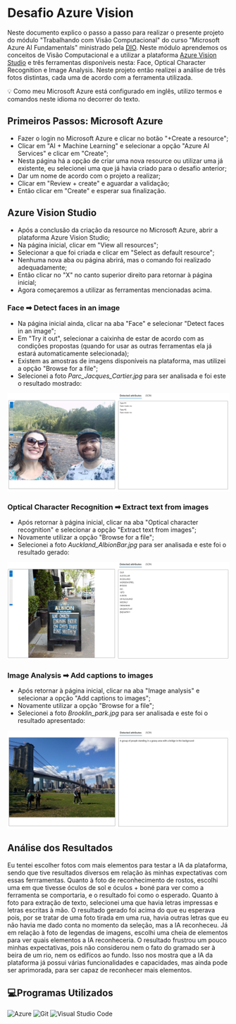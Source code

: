 # Desafio Azure Vision
Neste documento explico o passo a passo para realizar o presente projeto do módulo "Trabalhando com Visão Computacional" do curso "Microsoft Azure AI Fundamentals" ministrado pela [DIO](https://web.dio.me). Neste módulo aprendemos os conceitos de Visão Computacional e a utilizar a plataforma [Azure Vision Studio](https://portal.vision.cognitive.azure.com) e três ferramentas disponíveis nesta: Face, Optical Character Recognition e Image Analysis. Neste projeto então realizei a análise de três fotos distintas, cada uma de acordo com a ferramenta utilizada.

💡 Como meu Microsoft Azure está configurado em inglês, utilizo termos e comandos neste idioma no decorrer do texto.

## Primeiros Passos: Microsoft Azure
- Fazer o login no Microsoft Azure e clicar no botão "+Create a resource";
- Clicar em "AI + Machine Learning" e selecionar a opção "Azure AI Services" e clicar em "Create";
- Nesta página há a opção de criar uma nova resource ou utilizar uma já existente, eu selecionei uma que já havia criado para o desafio anterior;
- Dar um nome de acordo com o projeto a realizar;
- Clicar em "Review + create" e aguardar a validação;
- Então clicar em "Create" e esperar sua finalização.

## Azure Vision Studio
- Após a conclusão da criação da resource no Microsoft Azure, abrir a plataforma Azure Vision Studio;
- Na página inicial, clicar em "View all resources";
- Selecionar a que foi criada e clicar em "Select as default resource";
- Nenhuma nova aba ou página abrirá, mas o comando foi realizado adequadamente;
- Então clicar no "X" no canto superior direito para retornar à página inicial;
- Agora começaremos a utilizar as ferramentas mencionadas acima.

### Face ➡ Detect faces in an image
- Na página inicial ainda, clicar na aba "Face" e selecionar "Detect faces in an image";
- Em "Try it out", selecionar a caixinha de estar de acordo com as condições propostas (quando for usar as outras ferramentas ela já estará automaticamente selecionada);
- Existem as amostras de imagens disponíveis na plataforma, mas utilizei a opção "Browse for a file";
- Selecionei a foto *Parc_Jacques_Cartier.jpg* para ser analisada e foi este o resultado mostrado:

![Faces Output](Outputs/Face_detection.jpg)

### Optical Character Recognition ➡ Extract text from images
- Após retornar à página inicial, clicar na aba "Optical character recognition" e selecionar a opção "Extract text from images";
- Novamente utilizar a opção "Browse for a file";
- Selecionei a foto *Auckland_AlbionBar.jpg* para ser analisada e este foi o resultado gerado:

![Text Output](Outputs/OCR.jpg)

### Image Analysis ➡ Add captions to images
- Após retornar à página inicial, clicar na aba "Image analysis" e selecionar a opção "Add captions to images";
- Novamente utilizar a opção "Browse for a file";
- Selecionei a foto *Brooklin_park.jpg* para ser analisada e este foi o resultado apresentado:

![Caption Output](Outputs/Image_analysis.jpg)

## Análise dos Resultados
Eu tentei escolher fotos com mais elementos para testar a IA da plataforma, sendo que tive resultados diversos em relação às minhas expectativas com essas ferrramentas. Quanto à foto de reconhecimento de rostos, escolhi uma em que tivesse óculos de sol e óculos + boné para ver como a ferramenta se comportaria, e o resultado foi como o esperado. Quanto à foto para extração de texto, selecionei uma que havia letras impressas e letras escritas à mão. O resultado gerado foi acima do que eu esperava pois, por se tratar de uma foto tirada em uma rua, havia outras letras que eu não havia me dado conta no momento da seleção, mas a IA reconheceu. Já em relação à foto de legendas de imagens, escolhi uma cheia de elementos para ver quais elementos a IA reconheceria. O resultado frustrou um pouco minhas expectativas, pois não considerou nem o fato do gramado ser à beira de um rio, nem os edifícos ao fundo. Isso nos mostra que a IA da plataforma já possui várias funcionalidades e capacidades, mas ainda pode ser aprimorada, para ser capaz de reconhecer mais elementos.

## 💻Programas Utilizados
![Azure](https://img.shields.io/badge/azure-%230072C6.svg?style=for-the-badge&logo=microsoftazure&logoColor=white) ![Git](https://img.shields.io/badge/git-%23F05033.svg?style=for-the-badge&logo=git&logoColor=white) ![Visual Studio Code](https://img.shields.io/badge/Visual%20Studio%20Code-0078d7.svg?style=for-the-badge&logo=visual-studio-code&logoColor=white)
